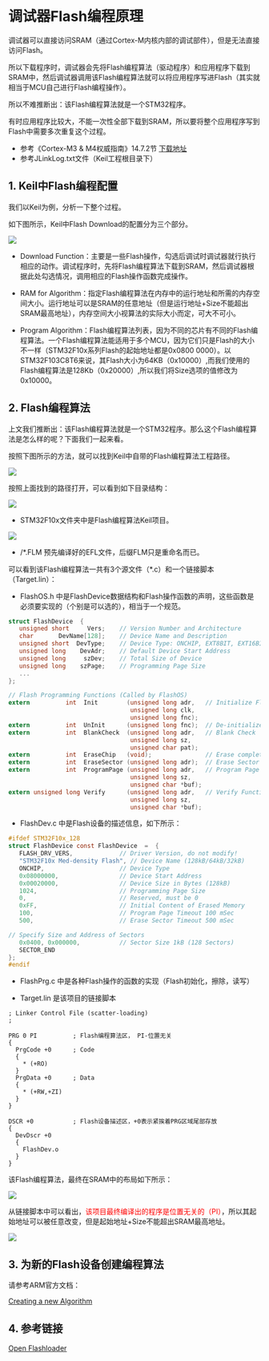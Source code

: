 # 调试器Flash编程原理

调试器可以直接访问SRAM（通过Cortex-M内核内部的调试部件），但是无法直接访问Flash。

所以下载程序时，调试器会先将Flash编程算法（驱动程序）和应用程序下载到SRAM中，然后调试器调用该Flash编程算法就可以将应用程序写进Flash（其实就相当于MCU自己进行Flash编程操作）。

所以不难推断出：该Flash编程算法就是一个STM32程序。

有时应用程序比较大，不能一次性全部下载到SRAM，所以要将整个应用程序写到Flash中需要多次重复这个过程。

* 参考《Cortex-M3 & M4权威指南》14.7.2节 [下载地址](../tools/stm32_books.md)
* 参考JLinkLog.txt文件（Keil工程根目录下）

## 1. Keil中Flash编程配置

我们以Keil为例，分析一下整个过程。

如下图所示，Keil中Flash Download的配置分为三个部分。

![](../../../assets/images/STM32/flash_download/keil_flash_download.png)


* Download Function：主要是一些Flash操作，勾选后调试时调试器就行执行相应的动作。调试程序时，先将Flash编程算法下载到SRAM，然后调试器根据此处勾选情况，调用相应的Flash操作函数完成操作。

* RAM for Algorithm：指定Flash编程算法在内存中的运行地址和所需的内存空间大小。运行地址可以是SRAM的任意地址（但是运行地址+Size不能超出SRAM最高地址），内存空间大小视算法的实际大小而定，可大不可小。

* Program Algorithm：Flash编程算法列表，因为不同的芯片有不同的Flash编程算法。一个Flash编程算法能适用于多个MCU，因为它们只是Flash的大小不一样（STM32F10x系列Flash的起始地址都是0x0800 0000）。以STM32F103C8T6来说，其Flash大小为64KB（0x10000）,而我们使用的Flash编程算法是128Kb（0x20000）,所以我们将Size选项的值修改为0x10000。


## 2. Flash编程算法

上文我们推断出：该Flash编程算法就是一个STM32程序。那么这个Flash编程算法是怎么样的呢？下面我们一起来看。

按照下图所示的方法，就可以找到Keil中自带的Flash编程算法工程路径。

![](../../../assets/images/STM32/flash_download/flash_algorithm_path.png)

按照上面找到的路径打开，可以看到如下目录结构：

![](../../../assets/images/STM32/flash_download/flash_algorithm_dir.png)

* STM32F10x文件夹中是Flash编程算法Keil项目。

![](../../../assets/images/STM32/flash_download/flash_algorithm_project.png)

* /*.FLM 预先编译好的EFL文件，后缀FLM只是重命名而已。

可以看到该Flash编程算法一共有3个源文件（*.c）和一个链接脚本（Target.lin）：

* FlashOS.h 中是FlashDevice数据结构和Flash操作函数的声明，这些函数是必须要实现的（个别是可以选的），相当于一个规范。

```c
struct FlashDevice  {
   unsigned short     Vers;    // Version Number and Architecture
   char       DevName[128];    // Device Name and Description
   unsigned short  DevType;    // Device Type: ONCHIP, EXT8BIT, EXT16BIT, ...
   unsigned long    DevAdr;    // Default Device Start Address
   unsigned long     szDev;    // Total Size of Device
   unsigned long    szPage;    // Programming Page Size
   ...
};

// Flash Programming Functions (Called by FlashOS)
extern          int  Init        (unsigned long adr,   // Initialize Flash
                                  unsigned long clk,
                                  unsigned long fnc);
extern          int  UnInit      (unsigned long fnc);  // De-initialize Flash
extern          int  BlankCheck  (unsigned long adr,   // Blank Check
                                  unsigned long sz,
                                  unsigned char pat);
extern          int  EraseChip   (void);               // Erase complete Device
extern          int  EraseSector (unsigned long adr);  // Erase Sector Function
extern          int  ProgramPage (unsigned long adr,   // Program Page Function
                                  unsigned long sz,
                                  unsigned char *buf);
extern unsigned long Verify      (unsigned long adr,   // Verify Function
                                  unsigned long sz,
                                  unsigned char *buf);
```

* FlashDev.c 中是Flash设备的描述信息，如下所示：

```c
#ifdef STM32F10x_128
struct FlashDevice const FlashDevice  =  {
   FLASH_DRV_VERS,             // Driver Version, do not modify!
   "STM32F10x Med-density Flash", // Device Name (128kB/64kB/32kB)
   ONCHIP,                     // Device Type
   0x08000000,                 // Device Start Address
   0x00020000,                 // Device Size in Bytes (128kB)
   1024,                       // Programming Page Size
   0,                          // Reserved, must be 0
   0xFF,                       // Initial Content of Erased Memory
   100,                        // Program Page Timeout 100 mSec
   500,                        // Erase Sector Timeout 500 mSec

// Specify Size and Address of Sectors
   0x0400, 0x000000,           // Sector Size 1kB (128 Sectors)
   SECTOR_END
};
#endif
```

* FlashPrg.c 中是各种Flash操作的函数的实现（Flash初始化，擦除，读写）

* Target.lin 是该项目的链接脚本

```
; Linker Control File (scatter-loading)
;

PRG 0 PI          ; Flash编程算法区， PI-位置无关
{
  PrgCode +0      ; Code
  {
    * (+RO)
  }
  PrgData +0      ; Data
  {
    * (+RW,+ZI)
  }
}

DSCR +0           ; Flash设备描述区，+0表示紧挨着PRG区域尾部存放
{
  DevDscr +0
  {
    FlashDev.o
  }
}
```
该Flash编程算法，最终在SRAM中的布局如下所示：

![](../../../assets/images/STM32/flash_download/flash_algorithm_ram_layout.png)

从链接脚本中可以看出，<font color=red>该项目最终编译出的程序是位置无关的（PI）</font>，所以其起始地址可以被任意改变，但是起始地址+Size不能超出SRAM最高地址。

![](../../../assets/images/STM32/flash_download/ram_for_algorithm_change_value.png)


## 3. 为新的Flash设备创建编程算法

请参考ARM官方文档：

[Creating a new Algorithm](https://www.keil.com/pack/doc/CMSIS/Pack/html/flashAlgorithm.html)

## 4. 参考链接

[Open Flashloader](https://wiki.segger.com/Open_Flashloader#Open_Flashloader)
